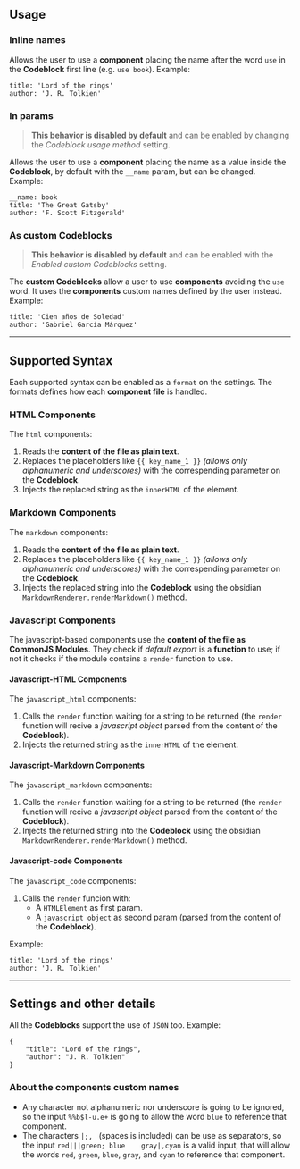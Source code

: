## Usage

### Inline names

Allows the user to use a **component** placing the name after the word `use` in the **Codeblock** first line (e.g. `use book`). Example:

```use book
title: 'Lord of the rings'
author: 'J. R. Tolkien'
```

### In params

> **This behavior is disabled by default** and can be enabled by changing the _Codeblock usage method_ setting.

Allows the user to use a **component** placing the name as a value inside the **Codeblock**, by default with the `__name` param, but can be changed. Example:

```use
__name: book
title: 'The Great Gatsby'
author: 'F. Scott Fitzgerald'
```

### As custom Codeblocks

> **This behavior is disabled by default** and can be enabled with the _Enabled custom Codeblocks_ setting.

The **custom Codeblocks** allow a user to use **components** avoiding the `use` word.
It uses the **components** custom names defined by the user instead. Example:

```book
title: 'Cien años de Soledad'
author: 'Gabriel García Márquez'
```

---

## Supported Syntax

Each supported syntax can be enabled as a `format` on the settings. The formats defines how each **component file** is handled.

### HTML Components

The `html` components:
1. Reads the **content of the file as plain text**.
2. Replaces the placeholders like `{{ key_name_1 }}` _(allows only alphanumeric and underscores)_ with the correspending parameter on the **Codeblock**.
3. Injects the replaced string as the `innerHTML` of the element.

### Markdown Components

The `markdown` components:
1. Reads the **content of the file as plain text**.
2. Replaces the placeholders like `{{ key_name_1 }}` _(allows only alphanumeric and underscores)_ with the correspending parameter on the **Codeblock**.
3. Injects the replaced string into the **Codeblock** using the obsidian `MarkdownRenderer.renderMarkdown()` method.

### Javascript Components

The javascript-based components use the **content of the file as CommonJS Modules**. They check if _default export_ is a **function** to use; if not it checks if the module contains a `render` function to use.

#### Javascript-HTML Components

The `javascript_html` components:
1. Calls the `render` function waiting for a string to be returned (the `render` function will recive a _javascript object_ parsed from the content of the **Codeblock**).
2. Injects the returned string as the `innerHTML` of the element.

#### Javascript-Markdown Components

The `javascript_markdown` components:
1. Calls the `render` function waiting for a string to be returned (the `render` function will recive a _javascript object_ parsed from the content of the **Codeblock**).
3. Injects the returned string into the **Codeblock** using the obsidian `MarkdownRenderer.renderMarkdown()` method.

#### Javascript-code Components

The `javascript_code` components:
1. Calls the `render` funcion with:
	- A `HTMLElement` as first param.
	- A `javascript object` as second param (parsed from the content of the **Codeblock**).

Example:
```use book.cjs
title: 'Lord of the rings'
author: 'J. R. Tolkien'
```

---

## Settings and other details

All the **Codeblocks** support the use of `JSON` too. Example:
```book
{
	"title": "Lord of the rings",
	"author": "J. R. Tolkien"
}
```

### About the components custom names

- Any character not alphanumeric nor underscore is going to be ignored, so the input `%%b$l-u.e+` is going to allow the word `blue` to reference that component.
- The characters `|;, ` (spaces is included) can be use as separators, so the input `red|||green; blue    gray|,cyan` is a valid input, that will allow the words `red`, `green`, `blue`, `gray`, and `cyan` to reference that component.
